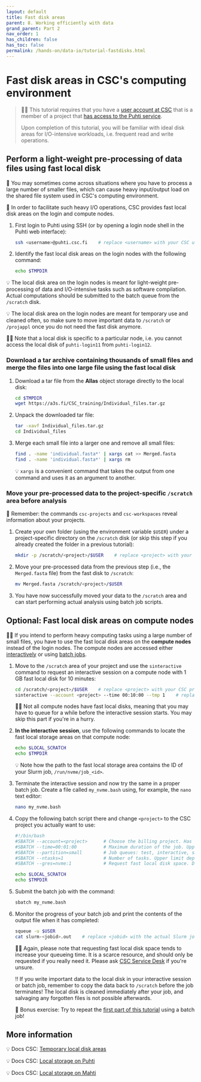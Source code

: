 ```yaml
---
layout: default
title: Fast disk areas
parent: 8. Working efficiently with data
grand_parent: Part 2
nav_order: 1
has_children: false
has_toc: false
permalink: /hands-on/data-io/tutorial-fastdisks.html
---
```


# Fast disk areas in CSC's computing environment

> ☝🏻 This tutorial requires that you have a [user account at CSC](https://docs.csc.fi/accounts/how-to-create-new-user-account/) that is a member of a project that [has access to the Puhti service](https://docs.csc.fi/accounts/how-to-add-service-access-for-project/).
>
> Upon completion of this tutorial, you will be familiar with ideal disk areas
> for I/O-intensive workloads, i.e. frequent read and write operations.

## Perform a light-weight pre-processing of data files using fast local disk

💬 You may sometimes come across situations where you have to process a large
number of smaller files, which can cause heavy input/output load on the shared
file system used in CSC's computing environment.

💬 In order to facilitate such heavy I/O operations, CSC provides fast local
disk areas on the login and compute nodes.

1. First login to Puhti using SSH (or by opening a login node shell in the
   Puhti web interface):

   ```bash
   ssh <username>@puhti.csc.fi    # replace <username> with your CSC username, e.g. myname@puhti.csc.fi
   ```

2. Identify the fast local disk areas on the login nodes with the following
   command:

   ```bash
   echo $TMPDIR
   ```

💡 The local disk area on the login nodes is meant for light-weight
pre-processing of data and I/O-intensive tasks such as software compilation.
Actual computations should be submitted to the batch queue from the `/scratch`
disk.

💡 The local disk area on the login nodes are meant for temporary use and
cleaned often, so make sure to move important data to `/scratch` or `/projappl`
once you do not need the fast disk anymore.

☝🏻 Note that a local disk is specific to a particular node, i.e. you cannot
access the local disk of `puhti-login11` from `puhti-login12`.

### Download a tar archive containing thousands of small files and merge the files into one large file using the fast local disk

1. Download a tar file from the **Allas** object storage directly to the local
   disk:
  
   ```bash
   cd $TMPDIR
   wget https://a3s.fi/CSC_training/Individual_files.tar.gz
   ```

2. Unpack the downloaded tar file:

   ```bash
   tar -xavf Individual_files.tar.gz
   cd Individual_files
   ```

3. Merge each small file into a larger one and remove all small files:

   ```bash
   find . -name 'individual.fasta*' | xargs cat >> Merged.fasta
   find . -name 'individual.fasta*' | xargs rm
   ```

   💡 `xargs` is a convenient command that takes the output from one command
   and uses it as an argument to another.

### Move your pre-processed data to the project-specific `/scratch` area before analysis

💭 Remember: the commands `csc-projects` and `csc-workspaces` reveal
information about your projects.

1. Create your own folder (using the environment variable `$USER`) under a
   project-specific directory on the `/scratch` disk (or skip this step if you
   already created the folder in a previous tutorial):

   ```bash
   mkdir -p /scratch/<project>/$USER    # replace <project> with your CSC project, e.g. project_2001234
   ```

2. Move your pre-processed data from the previous step (i.e., the
   `Merged.fasta` file) from the fast disk to `/scratch`:

   ```bash
   mv Merged.fasta /scratch/<project>/$USER
   ```

3. You have now successfully moved your data to the `/scratch` area and can
   start performing actual analysis using batch job scripts.

## Optional: Fast local disk areas on compute nodes

☝🏻 If you intend to perform heavy computing tasks using a large number of small
files, you have to use the fast local disk areas on the **compute nodes**
instead of the login nodes. The compute nodes are accessed either
[interactively](../../part-1/batch-jobs/interactive.md) or using
[batch jobs](../../part-1/batch-jobs/serial.md).

1. Move to the `/scratch` area of your project and use the `sinteractive`
   command to request an interactive session on a compute node with 1 GB fast
   local disk for 10 minutes:

   ```bash
   cd /scratch/<project>/$USER    # replace <project> with your CSC project, e.g. project_2001234
   sinteractive --account <project> --time 00:10:00 --tmp 1    # replace <project> with your CSC project, e.g. project_2001234
   ```

   ☝🏻 Not all compute nodes have fast local disks, meaning that you may have to
   queue for a while before the interactive session starts. You may skip this
   part if you're in a hurry.

2. **In the interactive session**, use the following commands to locate the
   fast local storage areas on that compute node:

   ```bash
   echo $LOCAL_SCRATCH
   echo $TMPDIR
   ```

   💡 Note how the path to the fast local storage area contains the ID of your
   Slurm job, `/run/nvme/job_<id>`.

3. Terminate the interactive session and now try the same in a proper batch
   job. Create a file called `my_nvme.bash` using, for example, the `nano` text
   editor:

   ```bash
   nano my_nvme.bash
   ```

4. Copy the following batch script there and change `<project>` to the CSC
   project you actually want to use:

   ```bash
   #!/bin/bash
   #SBATCH --account=<project>      # Choose the billing project. Has to be defined!
   #SBATCH --time=00:01:00          # Maximum duration of the job. Upper limit depends on the partition. 
   #SBATCH --partition=small        # Job queues: test, interactive, small, large, longrun, hugemem, hugemem_longrun
   #SBATCH --ntasks=1               # Number of tasks. Upper limit depends on partition. For a serial job this should be set 1!
   #SBATCH --gres=nvme:1            # Request fast local disk space. Default unit is GB.

   echo $LOCAL_SCRATCH
   echo $TMPDIR
   ```

5. Submit the batch job with the command:

   ```bash
   sbatch my_nvme.bash
   ```

6. Monitor the progress of your batch job and print the contents of the output
   file when it has completed:

   ```bash
   squeue -u $USER
   cat slurm-<jobid>.out    # replace <jobid> with the actual Slurm job ID
   ```

   ☝🏻 Again, please note that requesting fast local disk space tends to
   increase your queueing time. It is a scarce resource, and should only be
   requested if you really need it. Please ask
   [CSC Service Desk](https://docs.csc.fi/support/contact/) if you're unsure.

   ‼️ If you write important data to the local disk in your interactive session
   or batch job, remember to copy the data back to `/scratch` before the job
   terminates! The local disk is cleaned immediately after your job, and
   salvaging any forgotten files is not possible afterwards.

   💭 Bonus exercise: Try to repeat the
   [first part of this tutorial](#perform-a-light-weight-pre-processing-of-data-files-using-fast-local-disk)
   using a batch job!

## More information

💡 Docs CSC: [Temporary local disk areas](https://docs.csc.fi/computing/disk/#temporary-local-disk-areas)

💡 Docs CSC: [Local storage on Puhti](https://docs.csc.fi/computing/running/creating-job-scripts-puhti/#local-storage)

💡 Docs CSC: [Local storage on Mahti](https://docs.csc.fi/computing/running/creating-job-scripts-mahti/#local-storage)

